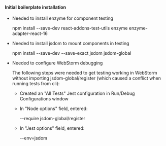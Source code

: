 #### Initial boilerplate installation

- Needed to install enzyme for component testing
  
  npm install --save-dev react-addons-test-utils enzyme enzyme-adapter-react-16
  
- Needed to install jsdom to mount components in testing
  
  npm install --save-dev --save-exact jsdom jsdom-global
  
- Needed to configure WebStorm debugging

  The following steps were needed to get testing working in WebStorm without importing jsdom-global/register (which caused a conflict when running tests from cli):

  - Created an "All Tests" Jest configuration in Run/Debug Configurations window
  
  - In "Node options" field, entered:
  
    --require jsdom-global/register
    
  - In "Jest options" field, entered:
  
    --env=jsdom
